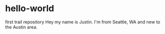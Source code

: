 # hello-world
first trail repository
Hey my name is Justin. I'm from Seattle, WA and new to the Austin area. 
